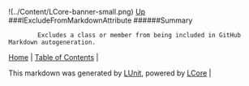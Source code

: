 !(../Content/LCore-banner-small.png)
[Up](../LUnit.md)
###IExcludeFromMarkdownAttribute
######Summary

            Excludes a class or member from being included in GitHub Markdown autogeneration.
            

[Home](../../README.md) | [Table of Contents](../../TableOfContents.md) | 


This markdown was generated by [LUnit](https://github.com/CodeSingularity/LUnit), powered by [LCore](https://github.com/CodeSingularity/LCore) | 

